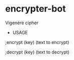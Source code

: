 # encrypter-bot
Vigenère cipher

- USAGE

;encrypt (key) (text to encrypt)

;decrypt (key) (text to decrypt)
